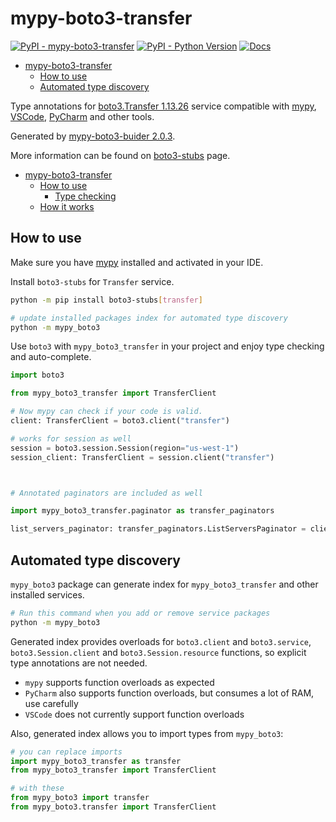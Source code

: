 # mypy-boto3-transfer

[![PyPI - mypy-boto3-transfer](https://img.shields.io/pypi/v/mypy-boto3-transfer.svg?color=blue)](https://pypi.org/project/mypy-boto3-transfer)
[![PyPI - Python Version](https://img.shields.io/pypi/pyversions/mypy-boto3-transfer.svg?color=blue)](https://pypi.org/project/mypy-boto3-transfer)
[![Docs](https://img.shields.io/readthedocs/mypy-boto3-builder.svg?color=blue)](https://mypy-boto3-builder.readthedocs.io/)

- [mypy-boto3-transfer](#mypy-boto3-transfer)
  - [How to use](#how-to-use)
  - [Automated type discovery](#automated-type-discovery)


Type annotations for
[boto3.Transfer 1.13.26](https://boto3.amazonaws.com/v1/documentation/api/1.13.26/reference/services/transfer.html#Transfer) service
compatible with [mypy](https://github.com/python/mypy), [VSCode](https://code.visualstudio.com/),
[PyCharm](https://www.jetbrains.com/pycharm/) and other tools.

Generated by [mypy-boto3-buider 2.0.3](https://github.com/vemel/mypy_boto3_builder).

More information can be found on [boto3-stubs](https://pypi.org/project/boto3-stubs/) page.

- [mypy-boto3-transfer](#mypy-boto3-transfer)
  - [How to use](#how-to-use)
    - [Type checking](#type-checking)
  - [How it works](#how-it-works)

## How to use

Make sure you have [mypy](https://github.com/python/mypy) installed and activated in your IDE.

Install `boto3-stubs` for `Transfer` service.

```bash
python -m pip install boto3-stubs[transfer]

# update installed packages index for automated type discovery
python -m mypy_boto3
```

Use `boto3` with `mypy_boto3_transfer` in your project and enjoy type checking and auto-complete.

```python
import boto3

from mypy_boto3_transfer import TransferClient

# Now mypy can check if your code is valid.
client: TransferClient = boto3.client("transfer")

# works for session as well
session = boto3.session.Session(region="us-west-1")
session_client: TransferClient = session.client("transfer")



# Annotated paginators are included as well

import mypy_boto3_transfer.paginator as transfer_paginators

list_servers_paginator: transfer_paginators.ListServersPaginator = client.get_paginator("list_servers")
```

## Automated type discovery

`mypy_boto3` package can generate index for `mypy_boto3_transfer` and other installed services.

```bash
# Run this command when you add or remove service packages
python -m mypy_boto3
```

Generated index provides overloads for `boto3.client` and `boto3.service`,
`boto3.Session.client` and `boto3.Session.resource` functions,
so explicit type annotations are not needed.

- `mypy` supports function overloads as expected
- `PyCharm` also supports function overloads, but consumes a lot of RAM, use carefully
- `VSCode` does not currently support function overloads

Also, generated index allows you to import types from `mypy_boto3`:

```python
# you can replace imports
import mypy_boto3_transfer as transfer
from mypy_boto3_transfer import TransferClient

# with these
from mypy_boto3 import transfer
from mypy_boto3.transfer import TransferClient
```